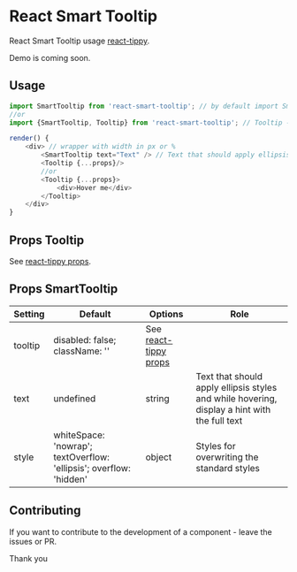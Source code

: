 # React Smart Tooltip
React Smart Tooltip usage [react-tippy](https://github.com/tvkhoa/react-tippy).

Demo is coming soon.

## Usage

```javascript
import SmartTooltip from 'react-smart-tooltip'; // by default import SmartTooltip
//or
import {SmartTooltip, Tooltip} from 'react-smart-tooltip'; // Tooltip - react-tippy

render() {
    <div> // wrapper with width in px or %
	    <SmartTooltip text="Text" /> // Text that should apply ellipsis styles and while hovering, display a hint with the full text
	    <Tooltip {...props}/>
	    //or
	    <Tooltip {...props}>
	        <div>Hover me</div>
	    </Tooltip>
	</div>
}
```

## Props Tooltip

See [react-tippy props](https://github.com/tvkhoa/react-tippy#props).

## Props SmartTooltip

|Setting|Default|Options|Role|
|--- |--- |--- |--- |
|tooltip|disabled: false; className: ''|See [react-tippy props](https://github.com/tvkhoa/react-tippy#props)|
|text|undefined|string|Text that should apply ellipsis styles and while hovering, display a hint with the full text|
|style|whiteSpace: 'nowrap'; textOverflow: 'ellipsis'; overflow: 'hidden'|object|Styles for overwriting the standard styles


## Contributing

If you want to contribute to the development of a component - leave the issues or PR.

Thank you